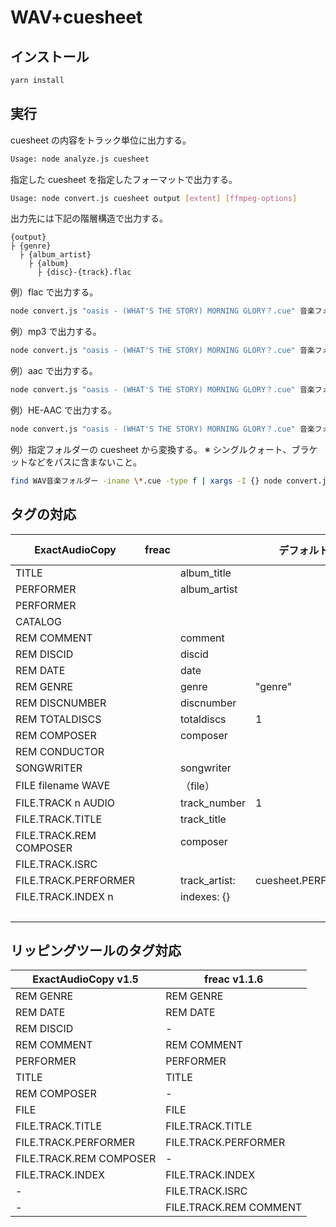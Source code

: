# WAV+cuesheet

## インストール

```bash
yarn install
```

## 実行

cuesheet の内容をトラック単位に出力する。

```bash
Usage: node analyze.js cuesheet
```

指定した cuesheet を指定したフォーマットで出力する。

```bash
Usage: node convert.js cuesheet output [extent] [ffmpeg-options]
```

出力先には下記の階層構造で出力する。

```plaintext
{output}
├ {genre}
  ├ {album_artist}
    ├ {album}
      ├ {disc}-{track}.flac
```


例）flac で出力する。

```bash
node convert.js "oasis - (WHAT'S THE STORY) MORNING GLORY？.cue" 音楽フォルダー flac
```

例）mp3 で出力する。

```bash
node convert.js "oasis - (WHAT'S THE STORY) MORNING GLORY？.cue" 音楽フォルダー mp3 "-c:a libmp3lame -b:a 256k"
```

例）aac で出力する。

```bash
node convert.js "oasis - (WHAT'S THE STORY) MORNING GLORY？.cue" 音楽フォルダー mp4 "-c:a aac -b:a 256k"
```

例）HE-AAC で出力する。

```bash
node convert.js "oasis - (WHAT'S THE STORY) MORNING GLORY？.cue" 音楽フォルダー mp4 "-c:a libfdk_aac -profile:a aac_he_v2 -signaling implicit -vbr 3"
```

例）指定フォルダーの cuesheet から変換する。 ※ シングルクォート、ブラケットなどをパスに含まないこと。

```bash
find WAV音楽フォルダー -iname \*.cue -type f | xargs -I {} node convert.js {} 音楽フォルダー flac                              
```

## タグの対応

| ExactAudioCopy          | freac |               | デフォルト値       | ffmpeg metadata |
| ----------------------- | ----- | ------------- | ------------------ | --------------- |
| TITLE                   |       | album_title   |                    | album           |
| PERFORMER               |       | album_artist  |                    | album_artist    |
| PERFORMER               |       |               |                    | artist          |
| CATALOG                 |       |               |                    |                 |
| REM COMMENT             |       | comment       |                    | comment         |
| REM DISCID              |       | discid        |                    | discid          |
| REM DATE                |       | date          |                    | date            |
| REM GENRE               |       | genre         | "genre"            | genre           |
| REM DISCNUMBER          |       | discnumber    |                    | disc            |
| REM TOTALDISCS          |       | totaldiscs    | 1                  | disctotal       |
| REM COMPOSER            |       | composer      |                    | composer        |
| REM CONDUCTOR           |       |               |                    |                 |
| SONGWRITER              |       | songwriter    |                    | songwriter      |
| FILE filename WAVE      |       | （file）      |                    |                 |
| FILE.TRACK n AUDIO      |       | track_number  | 1                  | track           |
| FILE.TRACK.TITLE        |       | track_title   |                    | title           |
| FILE.TRACK.REM COMPOSER |       | composer      |                    | composer        |
| FILE.TRACK.ISRC         |       |               |                    |                 |
| FILE.TRACK.PERFORMER    |       | track_artist: | cuesheet.PERFORMER | artist          |
| FILE.TRACK.INDEX n      |       | indexes: {}   |                    |                 |
|                         |       |               |                    | tracktotal      |



## リッピングツールのタグ対応

| ExactAudioCopy v1.5     | freac v1.1.6           |
| ----------------------- | ---------------------- |
| REM GENRE               | REM GENRE              |
| REM DATE                | REM DATE               |
| REM DISCID              | -                      |
| REM COMMENT             | REM COMMENT            |
| PERFORMER               | PERFORMER              |
| TITLE                   | TITLE                  |
| REM COMPOSER            | -                      |
| FILE                    | FILE                   |
| FILE.TRACK.TITLE        | FILE.TRACK.TITLE       |
| FILE.TRACK.PERFORMER    | FILE.TRACK.PERFORMER   |
| FILE.TRACK.REM COMPOSER | -                      |
| FILE.TRACK.INDEX        | FILE.TRACK.INDEX       |
| -                       | FILE.TRACK.ISRC        |
| -                       | FILE.TRACK.REM COMMENT |


